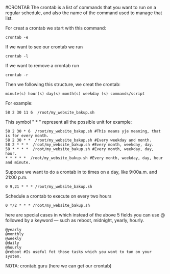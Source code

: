 #CRONTAB
The crontab is a list of commands that you want to run on a regular schedule, 
and also the name of the command used to manage that list.

For creat a crontab we start with this command:
```
crontab -e
```
If we want to see our crontab we run 

``` 
crontab -l
```
If we want to remove a crontab run
```
crontab -r 
```

Then we following this structure, we creat the crontab:
```
minute(s) hour(s) day(s) month(s) weekday (s) commands/script
```
For example:
```
58 2 30 11 6  /root/my_website_bakup.sh
```
This symbol " * " represent all the possible unit for example:

```
58 2 30 * 6  /root/my_website_bakup.sh #This means yje meaning, that is for every month.
58 2 30 * *  /root/my_website_bakup.sh #Every weekday and month.
58 2 * * *  /root/my_website_bakup.sh #Every month, weekday, day.
58 * * * *  /root/my_website_bakup.sh #Every month, weekday, day, hour.
* * * * *  /root/my_website_bakup.sh #Every month, weekday, day, hour and minute.
```
Suppose we want to do a crontab in to times on a day, like 9:00a.m. and 21:00 p.m.
```
0 9,21 * * * /root/my_website_bakup.sh
```
Schedule a crontab to execute on every two hours
```
0 */2 * * * /root/my_website_bakup.sh
```
here are special cases in which instead of the above 5 fields you 
can use @ followed by a keyword — such as reboot, midnight, yearly, hourly.

```
@yearly 
@monthly
@weekly
@daily
@hourly
@reboot #Is useful fot those tasks which you want to tun on your 
system.
```
NOTA: crontab.guru (here we can get our crontab)
